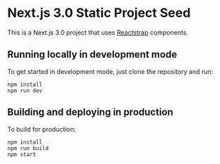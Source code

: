 # Next.js 3.0 Static Project Seed

This is a Next.js 3.0 project that uses [Reactstrap](https://reactstrap.github.io/) components.

## Running locally in development mode

To get started in development mode, just clone the repository and run:

    npm install
    npm run dev

## Building and deploying in production

To build for production:

    npm install
    npm run build
    npm start
